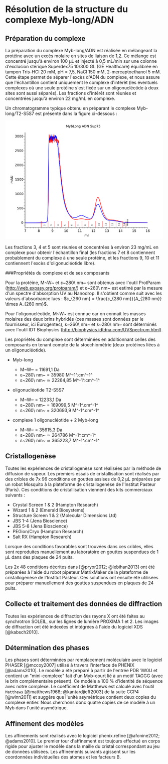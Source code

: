 # Résolution de la structure du complexe Myb-long/ADN

## Préparation du complexe

La préparation du complexe Myb-long/ADN est réalisée en mélangeant la protéine
avec un excès molaire en sites de liaison de 1,2. Ce mélange est concentré
jusqu'à environ 100 μL et injecté à 0,5 mL/min sur une colonne d'exclusion
stérique Superdex75 10/300 GL (GE Healthcare) équilibrée en tampon Tris-HCl 20
mM, pH = 7,5, NaCl 150 mM, 2-mercaptoethanol 5 mM. Cette étape permet de séparer
l'excès d'ADN du complexe, et nous assure que l'échantillon contient uniquement
le complexe d'intérêt (les éventuels complexes où une seule protéine s'est fixée
sur un oligonucléotide à deux sites sont aussi séparés). Les fractions d'intérêt
sont réunies et concentrées jusqu'à environ 22 mg/mL en complexe.

Un chromatogramme typique obtenu en préparant le complexe Myb-long/T2-S5S7 est
présenté dans la figure ci-dessous :

![Figure : Chromatogramme d'exclusion stérique du complexe Myb-long/ADN. Absorbance à 280 nm en bleu, absorbance à 260 nm en rouge.](mat-meth/figures/myb-long_adn-sup75.png)

Les fractions 3, 4 et 5 sont réunies et concentrées à environ 23 mg/mL en
complexe pour obtenir l'échantillon final (les fractions 7 et 8 contiennent
probablement du complexe à une seule protéine, et les fractions 9, 10 et 11
contiennent l'excès d'oligonucléotide libre).


###Propriétés du complexe et de ses composants

Pour la protéine, M~W~ et ε~280\ nm~ sont obtenus avec l'outil ProtParam
(<http://web.expasy.org/protparam/>) et ε~260\ nm~ est estimé par la mesure d'un
spectre d'absorption UV au Nanodrop. Il s'obtient comme suit avec les valeurs
d'absorbance lues :
$ε_{260 nm} = \frac{ε_{280 nm}}{A_{280 nm}} \times A_{260 nm}$.

Pour l'oligonucléotide, M~W~ est connue car on connait les masses molaires des
deux brins hybridés (ces masses sont données par le fournisseur, ici
Eurogentec), ε~260\ nm~ et ε~280\ nm~ sont déterminés avec l'outil IDT
Biophysics (<http://biophysics.idtdna.com/UVSpectrum.html>).

Les propriétés du complexe sont déterminées en additionnant celles des
composants en tenant compte de la stoechiométrie (deux protéines liées à un
oligonucléotide).

- Myb-long
    + M~W~ = 11691,1 Da
    + ε~280\ nm~ = 35980 M^-1^.cm^-1^
    + ε~260\ nm~ ≃ 22264,85 M^-1^.cm^-1^

- oligonucléotide T2-S5S7
    + M~W~ = 12233,1 Da
    + ε~280\ nm~ = 169099,5  M^-1^.cm^-1^
    + ε~260\ nm~ = 320693,9 M^-1^.cm^-1^

- complexe 1 oligonucléotide + 2 Myb-long
    + M~W~ = 35615,3 Da
    + ε~280\ nm~ ≃ 264786  M^-1^.cm^-1^
    + ε~260\ nm~ ≃ 365223,7 M^-1^.cm^-1^


## Cristallogenèse

Toutes les expériences de cristallogenèse sont réalisées par la méthode de
diffusion de vapeur. Les premiers essais de cristallisation sont réalisés par
des cribles de 7x 96 conditions en gouttes assises de 0,2 μL préparées par un
robot Mosquito à la plateforme de cristallogenèse de l'Institut Pasteur (Paris).
Ces conditions de cristallisation viennent des kits commerciaux suivants :

- Crystal Screen 1 & 2 (Hampton Research)
- Wizard 1 & 2 (Emerald Biosystems)
- Structure Screen 1 & 2 (Molecular Dimensions Ltd)
- JBS 1-4 (Jena Bioscience)
- JBS 5-8 (Jena Bioscience)
- PEGion/Cryo (Hampton Research)
- Salt RX (Hampton Research)

Lorsque des conditions favorables sont trouvées dans ces cribles, elles sont
reproduites manuellement au laboratoire en gouttes suspendues de 1 μL dans des
plaques de 24 puits.

Les 2x 48 conditions décrites dans [@pryor2012; @lebihan2013] ont été préparées
à l'aide du robot pipeteur MatrixMaker de la plateforme de cristallogenèse de
l'Institut Pasteur. Ces solutions ont ensuite été utilisées pour préparer
manuellement des gouttes suspendues en plaques de 24 puits.


## Collecte et traitement des données de diffraction

Toutes les expériences de diffraction des rayons X ont été faites au synchrotron
SOLEIL, sur les lignes de lumière PROXIMA 1 et 2. Les images de diffraction ont
été indexées et intégrées à l'aide du logiciel XDS [@kabsch2010].


## Détermination des phases

Les phases sont déterminées par remplacement moléculaire avec le logiciel PHASER
[@mccoy2007] utilisé à travers l'interface de PHENIX [@adams2010]. Le modèle
a été préparé à partir de l'entrée PDB 1W0U et contient un "mini-complexe" fait
d'un Myb-court lié à un motif TAGGG (avec le brin complémentaire présent).
Ce modèle a 100 % d'identité de séquence avec notre complexe. Le coefficient de
Matthews est calculé avec l'outil `Matthews` [@matthews1968; @kantardjieff2003]
de la suite CCP4 [@winn2011] et suggère que l'unité asymétrique contient deux
copies du complexe entier. Nous cherchons donc quatre copies de ce modèle à un
Myb dans l'unité asymétrique.


## Affinement des modèles

Les affinements sont réalisés avec le logiciel phenix.refine
[@afonine2012; @adams2010]. Le premier tour d'affinement est toujours effectué
en corps rigide pour ajuster le modèle dans la maille du cristal correspondant
au jeu de données utilisées. Les affinements suivants agissent sur les
coordonnées individuelles des atomes et les facteurs B.

